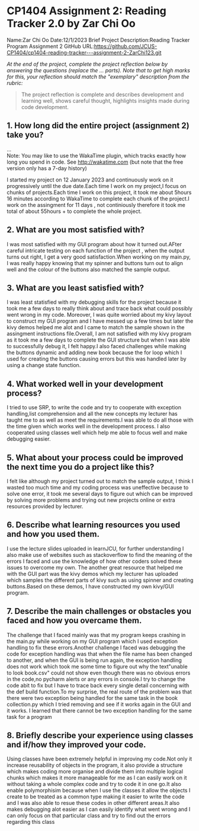 # CP1404 Assignment 2: Reading Tracker 2.0 by Zar Chi Oo
Name:Zar Chi Oo
Date:12/1/2023
Brief Project Description:Reading Tracker Program Assignment 2
GitHub URL:https://github.com/JCUS-CP1404/cp1404-reading-tracker---assignment-2-ZarChi123.git

_At the end of the project, complete the project reflection below by answering the questions (replace the ... parts)._
_Note that to get high marks for this, your reflection should match the "exemplary" description from the rubric:_

> The project reflection is complete and describes development and learning well, shows careful thought, highlights insights made during code development.


## 1. How long did the entire project (assignment 2) take you?
...  
Note: You may like to use the WakaTime plugin, which tracks exactly how long you spend in code. See http://wakatime.com (but note that the free version only has a 7-day history)

I started my project on 12 January 2023 and continuously work on it progressively until the due date.Each time I work on my project,I focus on chunks of projects.Each time I work on this project, it took me about 5hours 16 minutes according to WakaTime to complete each chunk of the project.I work on the assingment for 11 days , not continiously therefore it took me total of about 55hours + to complete the whole project.

## 2. What are you most satisfied with?
I was most satisfied with my GUI program about how it turned out.AFter careful intricate testing on each function of the project , when the output turns out right,
I get a very good satisfaction.When working on my main.py, I was really happy knowing that my spinner and buttons turn out to align well and the colour of the buttons also matched the sample output.

## 3. What are you least satisfied with?
I was least statisfied with my debugging skills for the project because it took me a few days to really think about and trace back what could possibly went wrong in my code. Moreover, I was quite worried about my kivy layout to construct my GUI program and I have messed up a few times but later the kivy demos helped me alot and I came to match the sample shown in the assingment instructions file.Overall, I am not satisfied with my kivy program as it took me a few days to complete the GUI structure but when I was able to successfully debug it, I felt happy.I also faced challenges while making the buttons dynamic and adding new book because the for loop which I used for creating the buttons causing errors but this was handled later by using a change state function.

## 4. What worked well in your development process?
I tried to use SRP, to write the code and try to cooperate with exception handling,list comprehension and all the new concepts my lecturer has taught me to
as well as meet the  requirements.I was able to do all those with the time given which works well in the development process. I also cooperated using classes well which help me able to focus well and make debugging easier.

## 5. What about your process could be improved the next time you do a project like this?
I felt like although my project turned out to match the sample output, I think I wasted too much time and my coding process was uneffective because to solve one error, it took me several days to figure out which can be improved by solving more problems and trying out new projects online or extra resources provided by lecturer.


## 6. Describe what learning resources you used and how you used them.
I use the lecture slides uploaded in learnJCU, for further understanding I also make use of websites such as stackoverflow to find the meaning of the errors I faced and use the knowledge of how other coders solved these issues to overcome my own.
The another great resource that helped me with the GUI part was the kivy demos which my lecturer has uploaded which samples the different parts of kivy such as using spinner and creating buttons.Based on these demos, I have constructed my own kivy/GUI program.

## 7. Describe the main challenges or obstacles you faced and how you overcame them.
The challenge that I faced mainly was that my program keeps crashing in the main.py while working on my GUI program which I used exception handling to fix these errors.Another challenge I faced was debugging the code for exception handling was that when the file name has been changed to another, and when the GUI is being run again, the exception handling does not work which took me some time to figure out why the text"unable to look book.csv" could not show even though there was no obvious errors in the code,no pycharm alerts or any errors in console.I try to change the code abit to fix but I have to trace back every single detail concerning with the def build function.To my surprise, the real route of the problem was that there were two exception being handled for the same task in the book collection.py which I tried removing and see if it works again in the GUI and it works. I learned that there cannot be two exception handling for the same task for a program

## 8. Briefly describe your experience using classes and if/how they improved your code.
Using classes have been extremely helpful in improving my code.Not only it increase reusability of objects in the program, it also provide a structure which makes coding more organise and divide them into multiple logical chunks which makes it more manageable for me as I can easily work on it without taking a whole complex code and try to code it in one go.It also enable polymorphisim because when I use the classes it allow the objects I create to be treated as a common type making it easier to write the code and I was also able to resue these codes in other different areas.It also makes debugging alot easier as I can easily identify what went wrong and I can only focus on that particular class and try to find out the errors regarding this class
